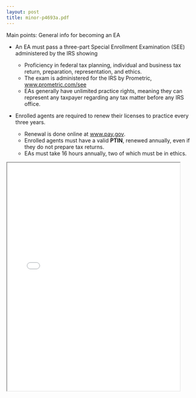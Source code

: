```yaml
---
layout: post
title: minor-p4693a.pdf
--- 
```


Main points: General info for becoming an EA

- An EA must pass a three-part Special Enrollment Examination (SEE) administered by the IRS showing
  - Proficiency in federal tax planning, individual and business tax return, preparation, representation, and ethics.
  - The exam is administered for the IRS by Prometric, www.prometric.com/see
  - EAs generally have unlimited practice rights, meaning they can represent any taxpayer regarding any tax matter before any IRS office.

- Enrolled agents are required to renew their licenses to practice every three years.
  - Renewal is done online at www.pay.gov.
  - Enrolled agents must have a valid **PTIN**, renewed annually, even if they do not prepare tax returns.
  - EAs must take 16 hours annually, two of which must be in ethics.

<div class="pdf-container">
    <iframe src="/irs.ea/assets/general/minor-p4693a.pdf#zoom=FitH" height="600" width="90%" allowFullScreen="true">
    </iframe>
</div>
